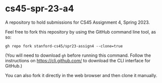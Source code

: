 # cs45-spr-23-a4
A repository to hold submissions for CS45 Assignment 4, Spring 2023.

Feel free to fork this repository by using the GitHub command line tool, as so:

```shell
gh repo fork stanford-cs45/spr23-assign4 --clone=true
```
(You will need to download `gh` before running this command. Follow the instructions on https://cli.github.com/ to download the CLI interface for GitHub.)

You can also fork it directly in the web browser and then clone it manually.
